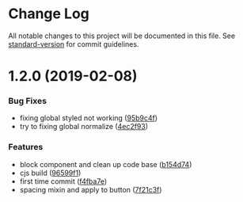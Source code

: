 # Change Log

All notable changes to this project will be documented in this file. See [standard-version](https://github.com/conventional-changelog/standard-version) for commit guidelines.

<a name="1.2.0"></a>

# 1.2.0 (2019-02-08)

### Bug Fixes

- fixing global styled not working ([95b9c4f](https://github.com/SecretBase/styled-meow/commit/95b9c4f))
- try to fixing global normalize ([4ec2f93](https://github.com/SecretBase/styled-meow/commit/4ec2f93))

### Features

- block component and clean up code base ([b154d74](https://github.com/SecretBase/styled-meow/commit/b154d74))
- cjs build ([96599f1](https://github.com/SecretBase/styled-meow/commit/96599f1))
- first time commit ([f4fba7e](https://github.com/SecretBase/styled-meow/commit/f4fba7e))
- spacing mixin and apply to button ([7f21c3f](https://github.com/SecretBase/styled-meow/commit/7f21c3f))

